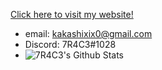 [Click here to visit my website!](https://7r4c3.github.io/)


- email: kakashixix0@gmail.com
- Discord: 7R4C3#1028
- ![7R4C3's Github Stats](https://github-readme-stats.vercel.app/api?username=7R4C3&show_icons=true&theme=dracula)


